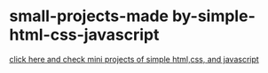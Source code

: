 # small-projects-made by-simple-html-css-javascript
[click here and check mini projects of simple html,css, and javascript]( https://parin-2002.github.io/small-projects-by-simple-html-css-javascript/)
